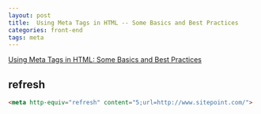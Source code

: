 ```yaml
---
layout: post
title:  Using Meta Tags in HTML -- Some Basics and Best Practices
categories: front-end
tags: meta
---
```


[Using Meta Tags in HTML: Some Basics and Best Practices](http://www.sitepoint.com/meta-tags-html-basics-best-practices/)

## refresh
```html
<meta http-equiv="refresh" content="5;url=http://www.sitepoint.com/">
```